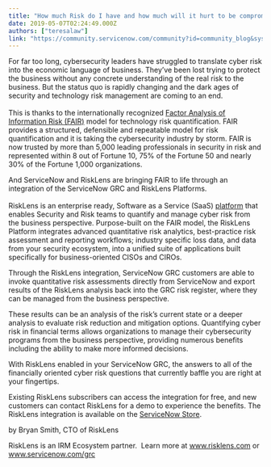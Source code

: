 ```yaml
---
title: "How much Risk do I have and how much will it hurt to be compromised"
date: 2019-05-07T02:24:49.000Z
authors: ["teresalaw"]
link: "https://community.servicenow.com/community?id=community_blog&sys_id=a85a4445db95bb08fece0b55ca96197a"
---
```

<p>For far too long, cybersecurity leaders have struggled to translate cyber risk into the economic language of business. They’ve been lost trying to protect the business without any concrete understanding of the real risk to the business. But the status quo is rapidly changing and the dark ages of security and technology risk management are coming to an end. <br /> <br /> This is thanks to the internationally recognized <a href="https://www.fairinstitute.org/" rel="nofollow">Factor Analysis of Information Risk (FAIR)</a> model for technology risk quantification. FAIR provides a structured, defensible and repeatable model for risk quantification and it is taking the cybersecurity industry by storm. FAIR is now trusted by more than 5,000 leading professionals in security in risk and represented within 8 out of Fortune 10, 75% of the Fortune 50 and nearly 30% of the Fortune 1,000 organizations.</p>
<p>And ServiceNow and RiskLens are bringing FAIR to life through an integration of the ServiceNow GRC and RiskLens Platforms. <br /> <br /> RiskLens is an enterprise ready, Software as a Service (SaaS) <a href="https://www.risklens.com/platform/" rel="nofollow">platform</a> that enables Security and Risk teams to quantify and manage cyber risk from the business perspective. Purpose-built on the FAIR model, the RiskLens Platform integrates advanced quantitative risk analytics, best-practice risk assessment and reporting workflows; industry specific loss data, and data from your security ecosystem, into a unified suite of applications built specifically for business-oriented CISOs and CIROs.</p>
<p>Through the RiskLens integration, ServiceNow GRC customers are able to invoke quantitative risk assessments directly from ServiceNow and export results of the RiskLens analysis back into the GRC risk register, where they can be managed from the business perspective.</p>
<p>These results can be an analysis of the risk’s current state or a deeper analysis to evaluate risk reduction and mitigation options. Quantifying cyber risk in financial terms allows organizations to manage their cybersecurity programs from the business perspective, providing numerous benefits including the ability to make more informed decisions.</p>
<p>With RiskLens enabled in your ServiceNow GRC, the answers to all of the financially oriented cyber risk questions that currently baffle you are right at your fingertips.</p>
<p>Existing RiskLens subscribers can access the integration for free, and new customers can contact RiskLens for a demo to experience the benefits. The RiskLens integration is available on the <a href="https://store.servicenow.com/sn_appstore_store.do#!/store/application/9e6e0b710bb12300c36de7ae37673a3d/7.0.3?referer&#61;sn_appstore_store.do%23!%2Fstore%2Fsearch%3Fq%3Drisklens" rel="nofollow">ServiceNow Store</a>.</p>
<p>by Bryan Smith, CTO of RiskLens</p>
<p>RiskLens is an IRM Ecosystem partner.  Learn more at <a href="http://www.risklens.com" rel="nofollow">www.risklens.com</a> or <a href="https://www.servicenow.com/products/governance-risk-and-compliance.html" rel="nofollow">www.servicenow.com/grc</a></p>